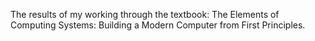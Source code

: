 The results of my working through the textbook: The Elements of Computing Systems: Building a Modern Computer from First Principles.
